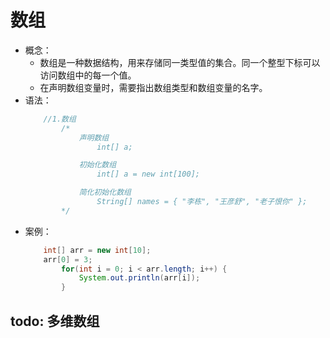 # 数组
- 概念：
    - 数组是一种数据结构，用来存储同一类型值的集合。同一个整型下标可以访问数组中的每一个值。
    - 在声明数组变量时，需要指出数组类型和数组变量的名字。
- 语法：
    ```java
        //1.数组
            /*
                声明数组
                    int[] a;

                初始化数组
                    int[] a = new int[100];

                简化初始化数组
                    String[] names = { "李栋", "王彦舒", "老子恨你" };
            */
    ```
- 案例：
    ```java
        int[] arr = new int[10];
        arr[0] = 3;
            for(int i = 0; i < arr.length; i++) {
                System.out.println(arr[i]);
            }
    ```

## todo: 多维数组
